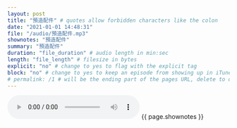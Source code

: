 ```yaml
---
layout: post
title: "預造配件" # quotes allow forbidden characters like the colon
date: "2021-01-01 14:48:31"
file: "/audio/預造配件.mp3"
shownotes: "預造配件"
summary: "預造配件"
duration: "file_duration" # audio length in min:sec
length: "file_length" # filesize in bytes
explicit: "no" # change to yes to flag with the explicit tag
block: "no" # change to yes to keep an episode from showing up in iTunes
# permalink: /1 # will be the ending part of the pages URL, delete to default to the title
---
```


<audio controls>
<source src="{{site.url}}{{site.baseurl}}{{ page.file }}" type="audio/x-mp3">
Your browser does not support the audio element.
</audio>
{{ page.shownotes }}
